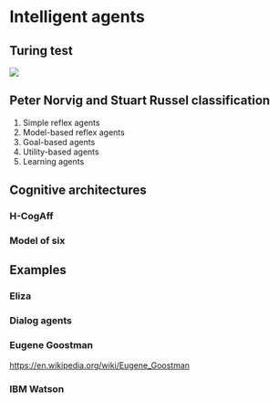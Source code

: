 # Intelligent agents

## Turing test

![](https://en.wikipedia.org/wiki/Turing_test#/media/File:Turing_test_diagram.png)

## Peter Norvig and Stuart Russel classification

1. Simple reflex agents
1. Model-based reflex agents
1. Goal-based agents
1. Utility-based agents
1. Learning agents


## Cognitive architectures 

### H-CogAff

### Model of six 

## Examples

### Eliza

### Dialog agents

### Eugene Goostman

https://en.wikipedia.org/wiki/Eugene_Goostman


### IBM Watson



